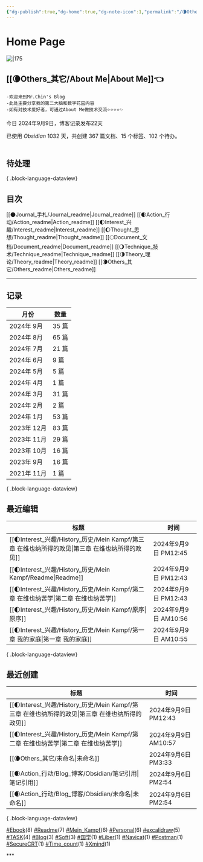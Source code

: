 ```yaml
---
{"dg-publish":true,"dg-home":true,"dg-note-icon":1,"permalink":"/🌘Others_其它/Mr.Chin's Blog/","tags":["gardenEntry"],"dgPassFrontmatter":true,"noteIcon":1,"created":"2024-08-24T08:36:20.682+08:00","updated":"2024-09-09T10:41:57.888+08:00"}
---
```


# **Home Page**
![|175](https://cdn.jsdelivr.net/gh/BTW-Q/blog_img/image/202409091002741.svg)
## [[🌘Others_其它/About Me\|About Me]]👈
~~~
-欢迎来到Mr.Chin's Blog
-此处主要分享我的第二大脑和数字花园内容
-如有对技术爱好者，可通过About Me做技术交流⭐⭐⭐⭐✨
~~~
今日 2024年9月9日，博客记录发布22天
<p><span>已使用 <em>Obsidian</em> 1032 天，共创建 367 篇文档、15 个标签、102 个待办。 <br><br></span></p>

## 待处理

{ .block-language-dataview}
## 目次
[[🌑Journal_手札/Journal_readme\|Journal_readme]]
[[🌒Action_行动/Action_readme\|Action_readme]]
[[🌓Interest_兴趣/Interest_readme\|Interest_readme]]
[[🌔Thought_思想/Thought_readme\|Thought_readme]]
[[🌕Document_文档/Document_readme\|Document_readme]]
[[🌖Technique_技术/Technique_readme\|Technique_readme]]
[[🌗Theory_理论/Theory_readme\|Theory_readme]]
[[🌘Others_其它/Others_readme\|Others_readme]]
***
## 记录
| 月份        | 数量   |
| --------- | ---- |
| 2024年 9月  | 35 篇 |
| 2024年 8月  | 65 篇 |
| 2024年 7月  | 21 篇 |
| 2024年 6月  | 9 篇  |
| 2024年 5月  | 5 篇  |
| 2024年 4月  | 1 篇  |
| 2024年 3月  | 31 篇 |
| 2024年 2月  | 2 篇  |
| 2024年 1月  | 53 篇 |
| 2023年 12月 | 83 篇 |
| 2023年 11月 | 29 篇 |
| 2023年 10月 | 16 篇 |
| 2023年 9月  | 16 篇 |
| 2021年 11月 | 1 篇  |

{ .block-language-dataview}

## 最近编辑
| 标题                                                                      | 时间                 |
| ----------------------------------------------------------------------- | ------------------ |
| [[🌓Interest_兴趣/History_历史/Mein Kampf/第三章 在维也纳所得的政见\|第三章 在维也纳所得的政见]] | 2024年9月9日 PM12:45  |
| [[🌓Interest_兴趣/History_历史/Mein Kampf/Readme\|Readme]]               | 2024年9月9日 PM12:43  |
| [[🌓Interest_兴趣/History_历史/Mein Kampf/第二章 在维也纳苦学\|第二章 在维也纳苦学]]       | 2024年9月9日 PM12:43  |
| [[🌓Interest_兴趣/History_历史/Mein Kampf/原序\|原序]]                       | 2024年9月9日 AM10:56  |
| [[🌓Interest_兴趣/History_历史/Mein Kampf/第一章 我的家庭\|第一章 我的家庭]]           | 2024年9月9日 AM10:55  |

{ .block-language-dataview}

## 最近创建
| 标题                                                                      | 时间                 |
| ----------------------------------------------------------------------- | ------------------ |
| [[🌓Interest_兴趣/History_历史/Mein Kampf/第三章 在维也纳所得的政见\|第三章 在维也纳所得的政见]] | 2024年9月9日 PM12:43  |
| [[🌓Interest_兴趣/History_历史/Mein Kampf/第二章 在维也纳苦学\|第二章 在维也纳苦学]]       | 2024年9月9日 AM10:57  |
| [[🌘Others_其它/未命名\|未命名]]                                             | 2024年9月6日 PM3:33   |
| [[🌒Action_行动/Blog_博客/Obsidian/笔记引用\|笔记引用]]                          | 2024年9月6日 PM2:54   |
| [[🌒Action_行动/Blog_博客/Obsidian/未命名\|未命名]]                            | 2024年9月6日 PM2:54   |

{ .block-language-dataview}
<p><span><a class="internal-link" data-href="#Ebook" href="#Ebook" target="_blank" rel="noopener"></a><a href="#Ebook" class="tag" target="_blank" rel="noopener">#Ebook</a>(8) <a class="internal-link" data-href="#Readme" href="#Readme" target="_blank" rel="noopener"></a><a href="#Readme" class="tag" target="_blank" rel="noopener">#Readme</a>(7) <a class="internal-link" data-href="#Mein_Kampf" href="#Mein_Kampf" target="_blank" rel="noopener"></a><a href="#Mein_Kampf" class="tag" target="_blank" rel="noopener">#Mein_Kampf</a>(6) <a class="internal-link" data-href="#Personal" href="#Personal" target="_blank" rel="noopener"></a><a href="#Personal" class="tag" target="_blank" rel="noopener">#Personal</a>(6) <a class="internal-link" data-href="#excalidraw" href="#excalidraw" target="_blank" rel="noopener"></a><a href="#excalidraw" class="tag" target="_blank" rel="noopener">#excalidraw</a>(5) <a class="internal-link" data-href="#TASK" href="#TASK" target="_blank" rel="noopener"></a><a href="#TASK" class="tag" target="_blank" rel="noopener">#TASK</a>(4) <a class="internal-link" data-href="#Blog" href="#Blog" target="_blank" rel="noopener"></a><a href="#Blog" class="tag" target="_blank" rel="noopener">#Blog</a>(3) <a class="internal-link" data-href="#Soft" href="#Soft" target="_blank" rel="noopener"></a><a href="#Soft" class="tag" target="_blank" rel="noopener">#Soft</a>(3) <a class="internal-link" data-href="#国学" href="#国学" target="_blank" rel="noopener"></a><a href="#国学" class="tag" target="_blank" rel="noopener">#国学</a>(1) <a class="internal-link" data-href="#Liber" href="#Liber" target="_blank" rel="noopener"></a><a href="#Liber" class="tag" target="_blank" rel="noopener">#Liber</a>(1) <a class="internal-link" data-href="#Navicat" href="#Navicat" target="_blank" rel="noopener"></a><a href="#Navicat" class="tag" target="_blank" rel="noopener">#Navicat</a>(1) <a class="internal-link" data-href="#Postman" href="#Postman" target="_blank" rel="noopener"></a><a href="#Postman" class="tag" target="_blank" rel="noopener">#Postman</a>(1) <a class="internal-link" data-href="#SecureCRT" href="#SecureCRT" target="_blank" rel="noopener"></a><a href="#SecureCRT" class="tag" target="_blank" rel="noopener">#SecureCRT</a>(1) <a class="internal-link" data-href="#Time_count" href="#Time_count" target="_blank" rel="noopener"></a><a href="#Time_count" class="tag" target="_blank" rel="noopener">#Time_count</a>(1) <a class="internal-link" data-href="#Xmind" href="#Xmind" target="_blank" rel="noopener"></a><a href="#Xmind" class="tag" target="_blank" rel="noopener">#Xmind</a>(1)</span></p>
***
